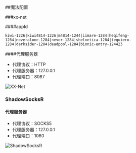 ##魔法配置

###xx-net

####appId

```
kiwi-1226|kiwi4814-1226|m4814-1244|iimare-1284|heqifeng-1284|neveralone-1284|never-1284|shelvetica-1284|tequiero-1284|darksider-1284|deadpool-1284|bionic-entry-124423
```

####代理服务器

- 代理协议：HTTP
- 代理服务器：127.0.0.1
- 代理端口：8087

![XX-Net](/XX-Net.png)

### ShadowSocksR

#### 代理服务器

- 代理协议：SOCKS5
- 代理服务器：127.0.0.1
- 代理端口：1080

![ShadowSocksR](/ShadowSocksR.png)